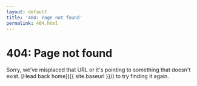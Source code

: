 ```yaml
---
layout: default
title: '404: Page not found'
permalink: 404.html
---
```


# 404: Page not found

Sorry, we've misplaced that URL or it's pointing to something that doesn't exist. [Head back home]({{ site.baseurl }}/) to try finding it again.
